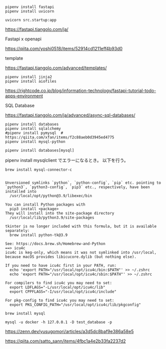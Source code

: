 # 

```
pipenv install fastapi
pipenv install uvicorn
```

```
uvicorn src.startup:app
```

https://fastapi.tiangolo.com/ja/

Fastapi x openapi

https://qiita.com/yoshi0518/items/52914cd1211eff4b93d0

template

https://fastapi.tiangolo.com/advanced/templates/

```
pipenv install jinja2
pipenv install aiofiles
```


https://rightcode.co.jp/blog/information-technology/fastapi-tutorial-todo-apps-environment


SQL Database

https://fastapi.tiangolo.com/ja/advanced/async-sql-databases/

```
pipenv install databases
pipenv install sqlalchemy
#pipenv install pymysql  # https://qiita.com/xfan/items/f2c88aeb0d3945ed4775
pipenv install mysql-python

pipenv install databases[mysql]
```

pipenv install mysqlclient でエラーになるとき。
以下を行う。

```
brew install mysql-connector-c


Unversioned symlinks `python`, `python-config`, `pip` etc. pointing to
`python3`, `python3-config`, `pip3` etc., respectively, have been installed into
  /usr/local/opt/python@3.9/libexec/bin

You can install Python packages with
  pip3 install <package>
They will install into the site-package directory
  /usr/local/lib/python3.9/site-packages

tkinter is no longer included with this formula, but it is available separately:
  brew install python-tk@3.9

See: https://docs.brew.sh/Homebrew-and-Python
==> icu4c
icu4c is keg-only, which means it was not symlinked into /usr/local,
because macOS provides libicucore.dylib (but nothing else).

If you need to have icu4c first in your PATH, run:
  echo 'export PATH="/usr/local/opt/icu4c/bin:$PATH"' >> ~/.zshrc
  echo 'export PATH="/usr/local/opt/icu4c/sbin:$PATH"' >> ~/.zshrc

For compilers to find icu4c you may need to set:
  export LDFLAGS="-L/usr/local/opt/icu4c/lib"
  export CPPFLAGS="-I/usr/local/opt/icu4c/include"

For pkg-config to find icu4c you may need to set:
  export PKG_CONFIG_PATH="/usr/local/opt/icu4c/lib/pkgconfig"
```


```
brew install mysql
```

```
mysql -u docker -h 127.0.0.1 -D test_database -p
```

https://zenn.dev/yusugomori/articles/a3d5dc8baf9e386a58e5

https://qiita.com/satto_sann/items/4fbc1a4e2b33fa2237d2
